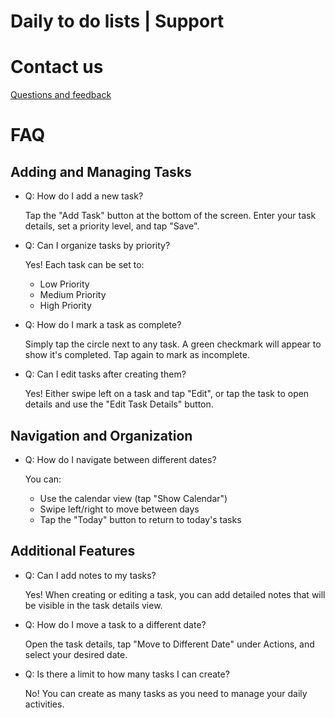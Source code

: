 # Daily to do lists | Support

# Contact us

[Questions and feedback](https://docs.google.com/forms/d/e/1FAIpQLSdyKlFX2Mh73cP5chL4j9pgelgbd3QV_tlmApk2X58i3-ofAQ/viewform?usp=dialog)

# FAQ

## Adding and Managing Tasks

- Q: How do I add a new task?
    
    Tap the "Add Task" button at the bottom of the screen. Enter your task details, set a priority level, and tap "Save".
    
- Q: Can I organize tasks by priority?
    
    Yes! Each task can be set to:
    
    - Low Priority
    - Medium Priority
    - High Priority
- Q: How do I mark a task as complete?
    
    Simply tap the circle next to any task. A green checkmark will appear to show it's completed. Tap again to mark as incomplete.
    
- Q: Can I edit tasks after creating them?
    
    Yes! Either swipe left on a task and tap "Edit", or tap the task to open details and use the "Edit Task Details" button.
    

## Navigation and Organization

- Q: How do I navigate between different dates?
    
    You can:
    
    - Use the calendar view (tap "Show Calendar")
    - Swipe left/right to move between days
    - Tap the "Today" button to return to today's tasks

## Additional Features

- Q: Can I add notes to my tasks?
    
    Yes! When creating or editing a task, you can add detailed notes that will be visible in the task details view.
    
- Q: How do I move a task to a different date?
    
    Open the task details, tap "Move to Different Date" under Actions, and select your desired date.
    
- Q: Is there a limit to how many tasks I can create?
    
    No! You can create as many tasks as you need to manage your daily activities.
